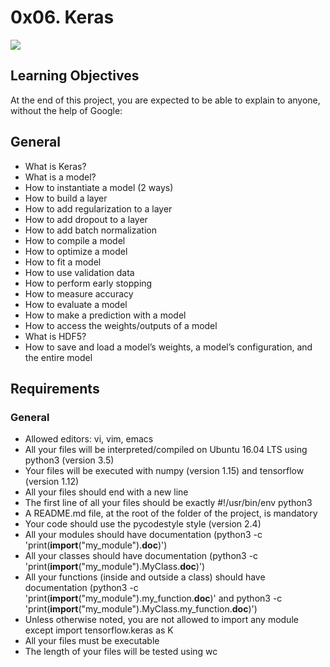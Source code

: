 # 0x06. Keras


<img src="https://miro.medium.com/max/1000/1*LkKz4wtZNBo5i-Vc8DWhTA.png">

## Learning Objectives

At the end of this project, you are expected to be able to explain to anyone, without the help of Google:

## General

* What is Keras?
* What is a model?
* How to instantiate a model (2 ways)
* How to build a layer
* How to add regularization to a layer
* How to add dropout to a layer
* How to add batch normalization
* How to compile a model
* How to optimize a model
* How to fit a model
* How to use validation data
* How to perform early stopping
* How to measure accuracy
* How to evaluate a model
* How to make a prediction with a model
* How to access the weights/outputs of a model
* What is HDF5?
* How to save and load a model’s weights, a model’s configuration, and the entire model


## Requirements

### General

* Allowed editors: vi, vim, emacs
* All your files will be interpreted/compiled on Ubuntu 16.04 LTS using python3 (version 3.5)
* Your files will be executed with numpy (version 1.15) and tensorflow (version 1.12)
* All your files should end with a new line
* The first line of all your files should be exactly #!/usr/bin/env python3
* A README.md file, at the root of the folder of the project, is mandatory
* Your code should use the pycodestyle style (version 2.4)
* All your modules should have documentation (python3 -c 'print(__import__("my_module").__doc__)')
* All your classes should have documentation (python3 -c 'print(__import__("my_module").MyClass.__doc__)')
* All your functions (inside and outside a class) should have documentation (python3 -c 'print(__import__("my_module").my_function.__doc__)' and python3 -c 'print(__import__("my_module").MyClass.my_function.__doc__)')
* Unless otherwise noted, you are not allowed to import any module except import tensorflow.keras as K
* All your files must be executable
* The length of your files will be tested using wc
